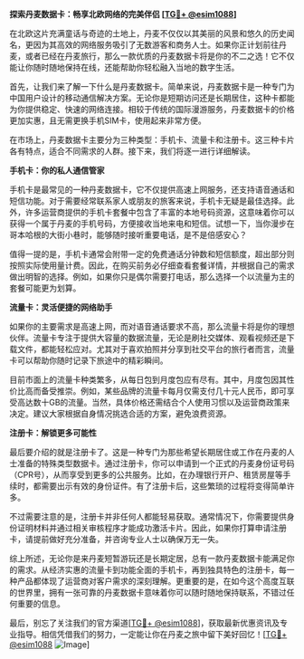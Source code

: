 **探索丹麦数据卡：畅享北欧网络的完美伴侣 [[TG💪+ @esim1088](https://t.me/s/esim1088)]**

在北欧这片充满童话与奇迹的土地上，丹麦不仅仅以其美丽的风景和悠久的历史闻名，更因为其高效的网络服务吸引了无数游客和商务人士。如果你正计划前往丹麦，或者已经在丹麦旅行，那么一款优质的丹麦数据卡将是你的不二之选！它不仅能让你随时随地保持在线，还能帮助你轻松融入当地的数字生活。

首先，让我们来了解一下什么是丹麦数据卡。简单来说，丹麦数据卡是一种专门为中国用户设计的移动通信解决方案。无论你是短期访问还是长期居住，这种卡都能为你提供稳定、快速的网络连接。相较于传统的国际漫游服务，丹麦数据卡的价格更加实惠，且无需更换手机SIM卡，使用起来非常方便。

在市场上，丹麦数据卡主要分为三种类型：手机卡、流量卡和注册卡。这三种卡片各有特点，适合不同需求的人群。接下来，我们将逐一进行详细解读。

**手机卡：你的私人通信管家**

手机卡是最常见的一种丹麦数据卡，它不仅提供高速上网服务，还支持语音通话和短信功能。对于需要经常联系家人或朋友的旅客来说，手机卡无疑是最佳选择。此外，许多运营商提供的手机卡套餐中包含了丰富的本地号码资源，这意味着你可以获得一个属于丹麦的手机号码，方便接收当地来电和短信。试想一下，当你漫步在哥本哈根的大街小巷时，能够随时接听重要电话，是不是倍感安心？

值得一提的是，手机卡通常会附带一定的免费通话分钟数和短信额度，超出部分则按照实际使用量计费。因此，在购买前务必仔细查看套餐详情，并根据自己的需求做出明智的选择。例如，如果你只是偶尔需要打电话，那么选择一个以流量为主的套餐可能更为划算。

**流量卡：灵活便捷的网络助手**

如果你的主要需求是高速上网，而对语音通话要求不高，那么流量卡将是你的理想伙伴。流量卡专注于提供大容量的数据流量，无论是刷社交媒体、观看视频还是下载文件，都能轻松应对。尤其对于喜欢拍照并分享到社交平台的旅行者而言，流量卡可以帮助你随时记录下旅途中的精彩瞬间。

目前市面上的流量卡种类繁多，从每日包到月度包应有尽有。其中，月度包因其性价比高而备受推崇。例如，某些品牌的流量卡每月仅需支付几十元人民币，即可享受高达数十GB的流量。当然，具体价格还需结合个人使用习惯以及运营商政策来决定。建议大家根据自身情况挑选合适的方案，避免浪费资源。

**注册卡：解锁更多可能性**

最后要介绍的就是注册卡了。这是一种专门为那些希望长期居住或工作在丹麦的人士准备的特殊类型数据卡。通过注册卡，你可以申请到一个正式的丹麦身份证号码（CPR号），从而享受到更多的公共服务。比如，在办理银行开户、租赁房屋等手续时，都需要出示有效的身份证件。有了注册卡后，这些繁琐的过程将变得简单许多。

不过需要注意的是，注册卡并非任何人都能轻易获取。通常情况下，你需要提供身份证明材料并通过相关审核程序才能成功激活卡片。因此，如果你打算申请注册卡，请提前做好充分准备，并咨询专业人士以确保万无一失。

综上所述，无论你是来丹麦短暂游玩还是长期定居，总有一款丹麦数据卡能满足你的需求。从经济实惠的流量卡到功能全面的手机卡，再到独具特色的注册卡，每一种产品都体现了运营商对客户需求的深刻理解。更重要的是，在如今这个高度互联的世界里，拥有一张可靠的丹麦数据卡意味着你可以随时随地保持联系，不错过任何重要的信息。

最后，别忘了关注我们的官方渠道[[TG💪+ @esim1088](https://t.me/s/esim1088)]，获取最新优惠资讯及专业指导。相信凭借我们的努力，一定能让你在丹麦之旅中留下美好回忆！[[TG💪+ @esim1088](https://t.me/s/esim1088) ![Image](https://i.postimg.cc/4NQfJmqS/Snipaste-2025-05-13-00-14-12.png)]